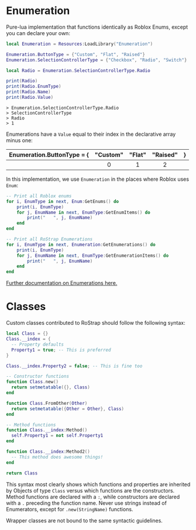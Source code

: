 # Enumeration
Pure-lua implementation that functions identically as Roblox Enums, except you can declare your own:

```lua
local Enumeration = Resources:LoadLibrary("Enumeration")

Enumeration.ButtonType = {"Custom", "Flat", "Raised"}
Enumeration.SelectionControllerType = {"Checkbox", "Radio", "Switch"}

local Radio = Enumeration.SelectionControllerType.Radio

print(Radio)
print(Radio.EnumType)
print(Radio.Name)
print(Radio.Value)
```

```
> Enumeration.SelectionControllerType.Radio
> SelectionControllerType
> Radio
> 1
```

Enumerations have a `Value` equal to their index in the declarative array minus one:

|Enumeration.ButtonType = {|"Custom"|"Flat"|"Raised"|}|
|:-:|:----:|:--:|:----:|:--:|
||0|1|2||

In this implementation, we use `Enumeration` in the places where Roblox uses `Enum`:

```lua
-- Print all Roblox enums
for i, EnumType in next, Enum:GetEnums() do
	print(i, EnumType)
	for j, EnumName in next, EnumType:GetEnumItems() do
		print("   ", j, EnumName)
	end
end

-- Print all RoStrap Enumerations
for i, EnumType in next, Enumeration:GetEnumerations() do
	print(i, EnumType)
	for j, EnumName in next, EnumType:GetEnumerationItems() do
		print("   ", j, EnumName)
	end
end
```

[Further documentation on Enumerations here.](http://wiki.roblox.com/index.php?title=Enumeration)

# Classes
Custom classes contributed to RoStrap should follow the following syntax:

```lua
local Class = {}
Class.__index = {
  -- Property defaults
  Property1 = true; -- This is preferred
}

Class.__index.Property2 = false; -- This is fine too

-- Constructor functions
function Class.new()
  return setmetatable({}, Class)
end

function Class.FromOther(Other)
  return setmetatable({Other = Other}, Class)	
end

-- Method functions
function Class.__index:Method()
  self.Property1 = not self.Property1
end

function Class.__index:Method2()
  -- This method does awesome things!
end

return Class
```

This syntax most clearly shows which functions and properties are inherited by Objects of type `Class` versus which functions are the constructors. Method functions are declared with a `:`, while constructors are declared with a `.` preceding the function name. Never use strings instead of Enumerators, except for `.new(StringName)` functions.

Wrapper classes are not bound to the same syntactic guidelines.

